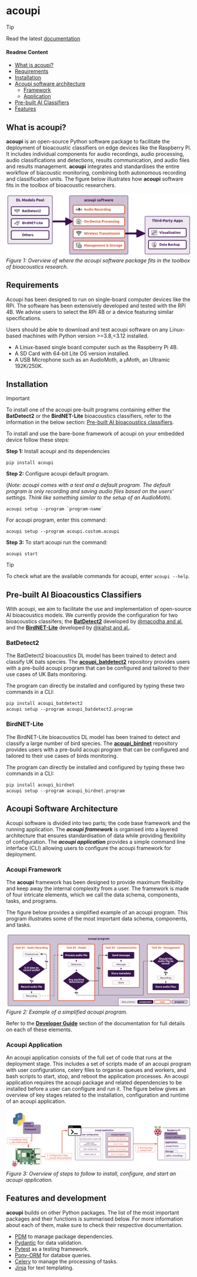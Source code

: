 # acoupi

> [!TIP]
> Read the latest [documentation](https://acoupi.github.io/acoupi/)

#### Readme Content
- [What is acoupi?](#what-is-acoupi)
- [Requirements](#requirements)
- [Installation](#installation)
- [Acoupi software architecture](#acoupi-software-architecture)
    - [Framework](#acoupi-framework)
    - [Application](#acoupi-application)
- [Pre-built AI Classifiers](#pre-built-ai-bioacoustics-classifiers)
- [Features](#features)

## What is acoupi? 
**acoupi** is an open-source Python software package to facilitate the deployment of bioacoustic classifiers on edge devices like the Raspberry Pi. It includes individual components for audio recordings, audio processing, audio classifications and detections, results communication, and audio files and results management. **acoupi** integrates and standardises the entire workflow of biacoustic monitoring, combining both autonomous recording and classification units. The figure below illustrates how **acoupi** software fits in the toolbox of bioacoustic researchers. 

![Figure 1: Overview of where the acoupi software package fits in the toolbox of bioacoustics research](/docs/img/acoupi_software_overview.png)
*Figure 1: Overview of where the acoupi software package fits in the toolbox 
of bioacoustics research.*

## Requirements
Acoupi has been designed to run on single-board computer devices like the RPi. The software has been extensively developed and tested with the RPi 4B. We advise users to select the RPi 4B or a device featuring similar specifications. 

Users should be able to download and test acoupi software on any Linux-based machines with Python version >=3.8,<3.12 installed. 

- A Linux-based single board computer such as the Raspberry Pi 4B. 
- A SD Card with 64-bit Lite OS version installed.
- A USB Microphone such as an AudioMoth, a µMoth, an Ultramic 192K/250K.

## Installation
> [!IMPORTANT]
> To install one of the acoupi pre-built programs containing either the **BatDetect2** or the **BirdNET-Lite** bioacoustics classifiers, refer to the information in the below section: [Pre-built AI bioacoustics classifiers](#pre-built-ai-bioacoustics-classifiers).

To install and use the bare-bone framework of acoupi on your embedded device follow these steps: 

**Step 1:** Install acoupi and its dependencies
```
pip install acoupi
```
**Step 2:** Configure acoupi default program. 

(*Note: acoupi comes with a test and a default program. The default program is only recording and saving audio files based on the users' settings. Think like something similar to the setup of an AudioMoth*). 
```
acoupi setup --program `program-name`
```
For acoupi  program, enter this command: 
```
acoupi setup --program acoupi.custom.acoupi
```
**Step 3:** To start acoupi run the command: 
```
acoupi start
```

> [!TIP]
> To check what are the available commands for acoupi, enter `acoupi --help`.

## Pre-built AI Bioacoustics Classifiers

With acoupi, we aim to facilitate the use and implementation of open-source AI bioacoustics models. We currently provide the configuration for two bioacoustics classifers; the [**BatDetect2**](https://github.com/macaodha/batdetect2) developed by [@macodha and al.](https://doi.org/10.1101/2022.12.14.520490) and the [**BirdNET-Lite**](https://github.com/kahst/BirdNET-Lite) developed by [@kahst and al.](https://github.com/kahst).

### BatDetect2

The BatDetect2 bioacoustics DL model has been trained to detect and classify UK bats species. The [**acoupi_batdetect2**](https://github.com/acoupi/acoupi_batdetect2) repository provides users with a pre-build acoupi program that can be configured and tailored to their use cases of UK Bats monitoring. 

The program can directly be installed and configured by typing these two commands in a CLI: 
```
pip install acoupi_batdetect2
acoupi setup --program acoupi_batdetect2.program
```

### BirdNET-Lite

The BirdNET-Lite bioacoustics DL model has been trained to detect and classify a large number of bird species. The [**acoupi_birdnet**](https://github.com/acoupi/acoupi_birdnet) repository provides users with a pre-build acoupi program that can be configured and tailored to their use cases of birds monitoring. 

The program can directly be installed and configured by typing these two commands in a CLI: 
```
pip install acoupi_birdnet
acoupi setup --program acoupi_birdnet.program
```


## Acoupi Software Architecture
Acoupi software is divided into two parts; the code base framework and the running application. The ***acoupi framework*** is organised into a layered architecture that ensures standardisation of data while providing flexibility of configuration. The ***acoupi application*** provides a simple
command line interface (CLI) allowing users to configure the acoupi framework for deployment. 

### Acoupi Framework
The **acoupi** framework has been designed to provide maximum flexibility and keep away the internal complexity from a user. The framework is made of four intricate elements, which we call the data schema, components, tasks, and programs. 

The figure below provides a simplified example of an acoupi program. This program illustrates some of the most important data schema, components, and tasks.

![Figure 2: Example of a simplified acoupi program.](img/acoupi_program_simplified.png)
*Figure 2: Example of a simplified acoupi program.*

Refer to the [**Developer Guide**](docs/developer_guide/index.md) section of the documentation for full details on each of these elements.

### Acoupi Application
An acoupi application consists of the full set of code that runs at the deployment stage. This includes a set of scripts made of an acoupi program with user configurations, celery files to organise queues and workers, and bash scripts to start, stop, and reboot the application processes. An acoupi application requires the acoupi package and related dependencies to be installed before a user can configure and run it. The figure below gives an overview of key stages related to the installation, configuration and runtime of an acoupi application.

![Figure 3: Overview of steps to follow to install, configure, and start an acoupi application.](/docs/img/acoupi_installation_steps.png)
*Figure 3: Overview of steps to follow to install, configure, and start an acoupi application.*

## Features and development
**acoupi** builds on other Python packages. The list of the most important packages and their functions is summarised below. For more information about each of them, make sure to check their respective documentation. 
- [PDM](https://pdm-project.org/2.10/) to manage package dependencies. 
- [Pydantic](https://docs.pydantic.dev/dev/) for data validation. 
- [Pytest](https://docs.pytest.org/en/7.4.x/) as a testing framework.
- [Pony-ORM](https://ponyorm.org/) for databse queries. 
- [Celery](https://docs.celeryq.dev/en/stable/getting-started/introduction.html) to manage the processing of tasks. 
- [Jinja](#jinja) for text templating. 
